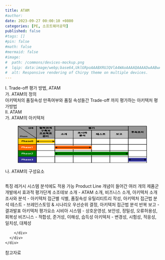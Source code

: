 ```yaml
---
title: ATAM
#author: 
date: 2023-09-27 00:00:10 +0800
categories: [PE, 소프트웨어공학]
published: false
#tags: []
#pin: false
#math: false
#mermaid: false
#image:
#  path: /commons/devices-mockup.png
#  lqip: data:image/webp;base64,UklGRpoAAABXRUJQVlA4WAoAAAAQAAAADwAABwAAQUxQSDIAAAARL0AmbZurmr57yyIiqE8oiG0bejIYEQTgqiDA9vqnsUSI6H+oAERp2HZ65qP/VIAWAFZQOCBCAAAA8AEAnQEqEAAIAAVAfCWkAALp8sF8rgRgAP7o9FDvMCkMde9PK7euH5M1m6VWoDXf2FkP3BqV0ZYbO6NA/VFIAAAA
#  alt: Responsive rendering of Chirpy theme on multiple devices.
---
```


<div class="post-wrap">
  <div class="para">
    <div class="para-title">
      I. Trade-off 평가 방법, ATAM
    </div>
    <div class="para-cntnt">
      <div class="para">
        <div class="para-title">
          가. ATAM의 정의
        </div>
        <div class="para-cntnt">
            아키텍처의 품질속성 만족여부와 품질 속성들간 Trade-off 까지 평가하는 아키텍처 평가방법
        </div>
      </div>
    </div>
  </div>
  
  <div class="para">
    <div class="para-title">
      II. ATAM
    </div>
    <div class="para-cntnt">
      <div class="para">
        <div class="para-title">
          가. ATAM의 아키텍처
        </div>
        <div class="para-cntnt">
          <figure class="post-figure">
            <img src="/assets/img/posts/ATAM.png" alt="ATAM">
<!--            <figcaption>Source: Unveiling the Metaverse: Exploring Emerging Trends, Multifaceted Perspectives, and Future Challenges</figcaption>-->
          </figure>
        </div>
      </div>
      <div class="para">
        <div class="para-title">
          나. ATAM의 구성요소
        </div>
        <div class="para-cntnt">
          <table class="post-table">
          </table>
          특징
  레거시 시스템 분석에도 적용 가능
  Product Line 개념이 들어간 여러 개의 제품군 개발에서 효과적
평가단계 소조테보
  소개 - ATAM 소개, 비즈니스 소개, 아키텍처 소개
  조사와 분석 -  아키텍처 접근별 식별, 품질속성 유틸리티트리 작성, 아키텍처 접근법 분석
  테스트 - 브레인스토밍 &amp; 시나리오 우선순위 결정, 아키텍처 접근법 분석 반복
  보고 - 결과발표
아키텍처 평가요소 시비아
  시스템 - 상호운영성, 보안성, 정밀성, 오류허용성, 회복성
  비즈니스 - 적합성, 준거성, 이해성, 습득성
  아키텍처 - 변경성, 시험성, 적응성, 일치성, 대체성

        </div>
      </div>
    </div>
  </div>

  <div class="refr-wrap">
    <div class="refr-title">
        참고자료
    </div>
    <ol class="refr-list">
    <!--    <li>(나현식, 최대선) <a target="_blank" href="https://scienceon.kisti.re.kr/commons/util/originalView.do?cn=JAKO202225948430499&oCn=JAKO202225948430499&dbt=JAKO&journal=NJOU00291864">메타버스 보안 위협 요소 및 대응 방안 검토</a></li>-->
    <!--    <li>(M. Uddin, S. Manickam, H. Ullah, M. Obaidat and A. Dandoush) <a target="_blank" href="https://ieeexplore.ieee.org/abstract/document/10138386">Unveiling the Metaverse: Exploring Emerging Trends, Multifaceted Perspectives, and Future Challenges</a></li>-->
    </ol>
  </div>
</div>
